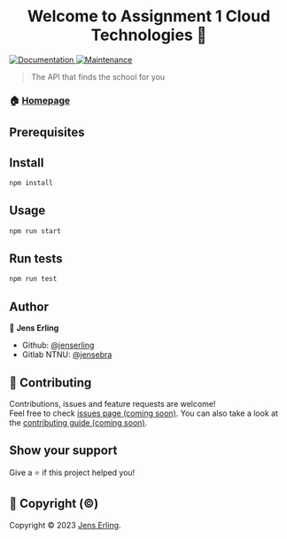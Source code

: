 <h1 align="center">Welcome to Assignment 1 Cloud Technologies 👋</h1>
<p>
  

  <a href="https://github.com/jenserling/assignment1cloudtech#readme" target="_blank">
    <img alt="Documentation" src="https://img.shields.io/badge/documentation-yes-brightgreen.svg" />
  </a>
  <a href="https://github.com/jenserling/assignment1cloudtech/graphs/commit-activity" target="_blank">
    <img alt="Maintenance" src="https://img.shields.io/badge/Maintained%3F-yes-green.svg" />
  </a>
  
  </a>
</p>

> The API that finds the school for you

### 🏠 [Homepage](https://github.com/jenserling/assignment1cloudtech.git#readme)

## Prerequisites



## Install

```sh
npm install
```

## Usage

```sh
npm run start
```

## Run tests

```sh
npm run test
```

## Author

👤 **Jens Erling**

* Github: [@jenserling](https://github.com/jenserling)
* Gitlab NTNU: [@jensebra](https://git.gvk.idi.ntnu.no/jensebra/assignment1cloudtech.git)

## 🤝 Contributing

Contributions, issues and feature requests are welcome!<br />Feel free to check [issues page (coming soon)](https://github.com/jenserling/assignment1cloudtech.git/issues). You can also take a look at the [contributing guide (coming soon)](https://github.com/jenserling/assignment1cloudtech/master/CONTRIBUTING.md).

## Show your support

Give a ⭐️ if this project helped you!

## 📝 Copyright (©)

Copyright © 2023 [Jens Erling](https://github.com/jenserling).<br />